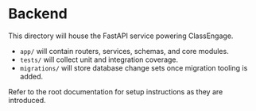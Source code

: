 # Backend

This directory will house the FastAPI service powering ClassEngage.

- `app/` will contain routers, services, schemas, and core modules.
- `tests/` will collect unit and integration coverage.
- `migrations/` will store database change sets once migration tooling is added.

Refer to the root documentation for setup instructions as they are introduced.
